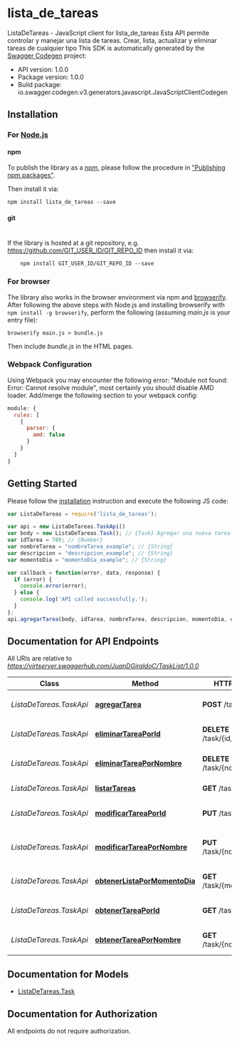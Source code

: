 # lista_de_tareas

ListaDeTareas - JavaScript client for lista_de_tareas
Esta API permite controlar y manejar una lista de tareas. Crear, lista, actualizar y eliminar tareas de cualquier tipo
This SDK is automatically generated by the [Swagger Codegen](https://github.com/swagger-api/swagger-codegen) project:

- API version: 1.0.0
- Package version: 1.0.0
- Build package: io.swagger.codegen.v3.generators.javascript.JavaScriptClientCodegen

## Installation

### For [Node.js](https://nodejs.org/)

#### npm

To publish the library as a [npm](https://www.npmjs.com/),
please follow the procedure in ["Publishing npm packages"](https://docs.npmjs.com/getting-started/publishing-npm-packages).

Then install it via:

```shell
npm install lista_de_tareas --save
```

#### git
#
If the library is hosted at a git repository, e.g.
https://github.com/GIT_USER_ID/GIT_REPO_ID
then install it via:

```shell
    npm install GIT_USER_ID/GIT_REPO_ID --save
```

### For browser

The library also works in the browser environment via npm and [browserify](http://browserify.org/). After following
the above steps with Node.js and installing browserify with `npm install -g browserify`,
perform the following (assuming *main.js* is your entry file):

```shell
browserify main.js > bundle.js
```

Then include *bundle.js* in the HTML pages.

### Webpack Configuration

Using Webpack you may encounter the following error: "Module not found: Error:
Cannot resolve module", most certainly you should disable AMD loader. Add/merge
the following section to your webpack config:

```javascript
module: {
  rules: [
    {
      parser: {
        amd: false
      }
    }
  ]
}
```

## Getting Started

Please follow the [installation](#installation) instruction and execute the following JS code:

```javascript
var ListaDeTareas = require('lista_de_tareas');

var api = new ListaDeTareas.TaskApi()
var body = new ListaDeTareas.Task(); // {Task} Agregar una nueva tarea a la lista
var idTarea = 789; // {Number} 
var nombreTarea = "nombreTarea_example"; // {String} 
var descripcion = "descripcion_example"; // {String} 
var momentoDia = "momentoDia_example"; // {String} 

var callback = function(error, data, response) {
  if (error) {
    console.error(error);
  } else {
    console.log('API called successfully.');
  }
};
api.agregarTarea(body, idTarea, nombreTarea, descripcion, momentoDia, callback);
```

## Documentation for API Endpoints

All URIs are relative to *https://virtserver.swaggerhub.com/JuanDGiraldoC/TaskList/1.0.0*

Class | Method | HTTP request | Description
------------ | ------------- | ------------- | -------------
*ListaDeTareas.TaskApi* | [**agregarTarea**](docs/TaskApi.md#agregarTarea) | **POST** /task | Agregar una nueva tarea a la lista
*ListaDeTareas.TaskApi* | [**eliminarTareaPorId**](docs/TaskApi.md#eliminarTareaPorId) | **DELETE** /task/{id_tarea} | Elimina una tarea por su Id
*ListaDeTareas.TaskApi* | [**eliminarTareaPorNombre**](docs/TaskApi.md#eliminarTareaPorNombre) | **DELETE** /task/{nombre_tarea} | Elimina una tarea por su nombre
*ListaDeTareas.TaskApi* | [**listarTareas**](docs/TaskApi.md#listarTareas) | **GET** /task | Listar tareas almacenadas
*ListaDeTareas.TaskApi* | [**modificarTareaPorId**](docs/TaskApi.md#modificarTareaPorId) | **PUT** /task/{id_tarea} | Modificar una tarea por su id
*ListaDeTareas.TaskApi* | [**modificarTareaPorNombre**](docs/TaskApi.md#modificarTareaPorNombre) | **PUT** /task/{nombre_tarea} | Modificar una tarea por su nombre
*ListaDeTareas.TaskApi* | [**obtenerListaPorMomentoDia**](docs/TaskApi.md#obtenerListaPorMomentoDia) | **GET** /task/{momento_dia} | Obtener una lista de tareas
*ListaDeTareas.TaskApi* | [**obtenerTareaPorId**](docs/TaskApi.md#obtenerTareaPorId) | **GET** /task/{id_tarea} | Obtener una tarea por su id
*ListaDeTareas.TaskApi* | [**obtenerTareaPorNombre**](docs/TaskApi.md#obtenerTareaPorNombre) | **GET** /task/{nombre_tarea} | Obtener una tarea por su nombre

## Documentation for Models

 - [ListaDeTareas.Task](docs/Task.md)

## Documentation for Authorization

 All endpoints do not require authorization.

